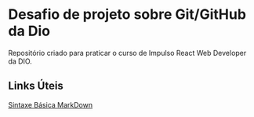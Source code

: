 # Desafio de projeto sobre Git/GitHub da Dio

Repositório criado para praticar o curso de Impulso React Web Developer da DIO.

## Links Úteis
[Sintaxe Básica MarkDown](https://docs.pipz.com/central-de-ajuda/learning-center/guia-basico-de-markdown#open)
